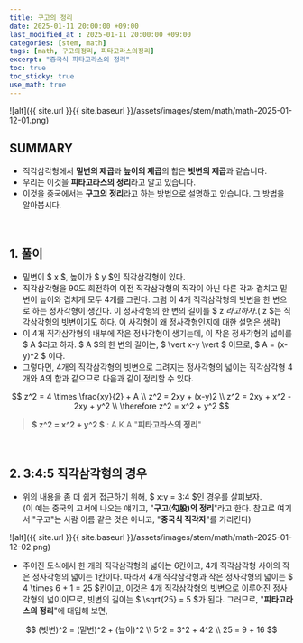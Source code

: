 ```yaml
---
title: 구고의 정리
date: 2025-01-11 20:00:00 +09:00
last_modified_at : 2025-01-11 20:00:00 +09:00
categories: [stem, math]
tags: [math, 구고의정리, 피타고라스의정리]
excerpt: "중국식 피타고라스의 정리"
toc: true
toc_sticky: true
use_math: true
---
```


![alt]({{ site.url }}{{ site.baseurl }}/assets/images/stem/math/math-2025-01-12-01.png)

## SUMMARY

- 직각삼각형에서 **밑변의 제곱**과 **높이의 제곱**의 합은 **빗변의 제곱**과 같습니다.
- 우리는 이것을 **피타고라스의 정리**라고 알고 있습니다.
- 이것을 중국에서는 **구고의 정리**라고 하는 방법으로 설명하고 있습니다. 그 방법을 알아봅시다.

<br/>

## 1. 풀이

- 밑변이 $ x $, 높이가 $ y $인 직각삼각형이 있다.
- 직각삼각형을 90도 회전하여 이전 직각삼각형의 직각이 아닌 다른 각과 겹치고 밑변이 높이와 겹치게 모두 4개를 그린다. 그럼 이 4개 직각삼각형의 빗변을 한 변으로 하는 정사각형이 생긴다. 이 정사각형의 한 변의 길이를 $ z $라고 하자. ($ z $는 직각삼각형의 빗변이기도 하다. 이 사각형이 왜 정사각형인지에 대한 설명은 생략)
- 이 4개 직각삼각형의 내부에 작은 정사각형이 생기는데, 이 작은 정사각형의 넓이를 $ A $라고 하자. $ A $의 한 변의 길이는,
  $ \vert x-y \vert $
  이므로,
  $ A = (x-y)^2 $
  이다.
- 그렇다면, 4개의 직각삼각형의 빗변으로 그려지는 정사각형의 넓이는 직각삼각형 4개와 $A$의 합과 같으므로 다음과 같이 정리할 수 있다.

$$
z^2 = 4 \times \frac{xy}{2} + A \\
z^2 = 2xy + (x-y)2 \\
z^2 = 2xy + x^2 - 2xy + y^2 \\
\therefore z^2 = x^2 + y^2
$$

> **$ z^2 = x^2 + y^2 $** : A.K.A "**피타고라스의 정리**"

<br/>

## 2. 3:4:5 직각삼각형의 경우

- 위의 내용을 좀 더 쉽게 접근하기 위해, $ x:y = 3:4 $인 경우를 살펴보자. <br/>
(이 예는 중국의 고서에 나오는 얘기고, "**구고(勾股)의 정리**"라고 한다. 참고로 여기서 "구고"는 사람 이름 같은 것은 아니고, "**중국식 직각자**"를 가리킨다)

![alt]({{ site.url }}{{ site.baseurl }}/assets/images/stem/math/math-2025-01-12-02.png)

- 주어진 도식에서 한 개의 직각삼각형의 넓이는 6칸이고, 4개 직각삼각형 사이의 작은 정사각형의 넓이는 1칸이다. 따라서 4개 직각삼각형과 작은 정사각형의 넓이는 $ 4 \times 6 + 1 = 25 $칸이고, 이것은 4개 직각삼각형의 빗변으로 이루어진 정사각형의 넓이이므로, 빗변의 길이는 $ \sqrt{25} = 5 $가 된다. 그러므로, "**피타고라스의 정리**"에 대입해 보면,

$$
(빗변)^2 = (밑변)^2 + (높이)^2 \\
5^2 = 3^2 + 4^2 \\
25 = 9 + 16
$$

<br/>
